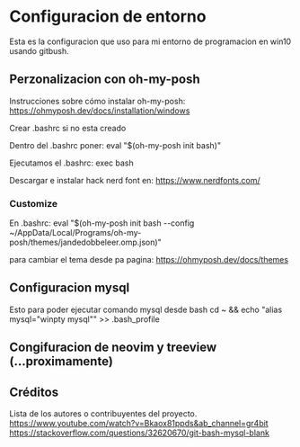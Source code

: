 # Configuracion de entorno

Esta es la configuracion que uso para mi entorno de programacion en win10 usando gitbush.

## Perzonalizacion con oh-my-posh

Instrucciones sobre cómo instalar oh-my-posh: https://ohmyposh.dev/docs/installation/windows

Crear .bashrc si no esta creado

Dentro del .bashrc poner: eval "$(oh-my-posh init bash)"

Ejecutamos el .bashrc: exec bash

Descargar e instalar hack nerd font en: https://www.nerdfonts.com/ 

### Customize
En .bashrc:
eval "$(oh-my-posh init bash --config ~/AppData/Local/Programs/oh-my-posh/themes/jandedobbeleer.omp.json)"

para cambiar el tema desde pa pagina: https://ohmyposh.dev/docs/themes

## Configuracion mysql
Esto para poder ejecutar comando mysql desde bash
cd ~ && echo "alias mysql=\"winpty mysql\"" >> .bash_profile

## Congifuracion de neovim y treeview (...proximamente)



## Créditos

Lista de los autores o contribuyentes del proyecto.
https://www.youtube.com/watch?v=Bkaox81ppds&ab_channel=gr4bit
https://stackoverflow.com/questions/32620670/git-bash-mysql-blank
